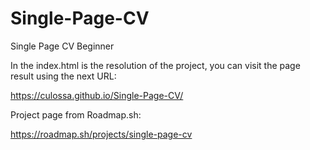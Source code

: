 # Single-Page-CV
Single Page CV Beginner

In the index.html is the resolution of the project, you can visit the page result using the next URL:

https://culossa.github.io/Single-Page-CV/

Project page from Roadmap.sh:

https://roadmap.sh/projects/single-page-cv
